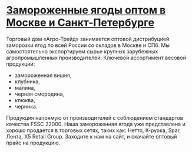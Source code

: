 # [Замороженные ягоды оптом в Москве и Санкт-Петербурге](https://postavkaoptom.ru/catalog/zamorozhennye-yagody/)
Торговый дом «Агро-Трейд» занимается оптовой дистрибуцией заморозки ягод по всей России со складов в Москве и СПб. Мы самостоятельно экспортируем сырье крупных зарубежных агропромышленных производителей. Ключевой ассортимент весовой продукции: 
- замороженная вишня,
- клубника,
- малина,
- черная смородина,
- клюква,
- черника.

Продукция напрямую от производителей с соблюдением стандартов качества FSSC 22000. Наша замороженная ягода уже представлена и хорошо продается в торговых сетях, таких как: Нетто, К-руока, Spar, Лента, Х5 Retail Group.  Заходите к нам на сайт, и скачайте оптовый прайс на продукцию.
